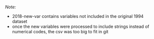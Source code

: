 *Note:*
- 2018-new-var contains variables not included in the original 1994 dataset
- once the new variables were processed to include strings instead of numerical codes, the csv was too big to fit in git
